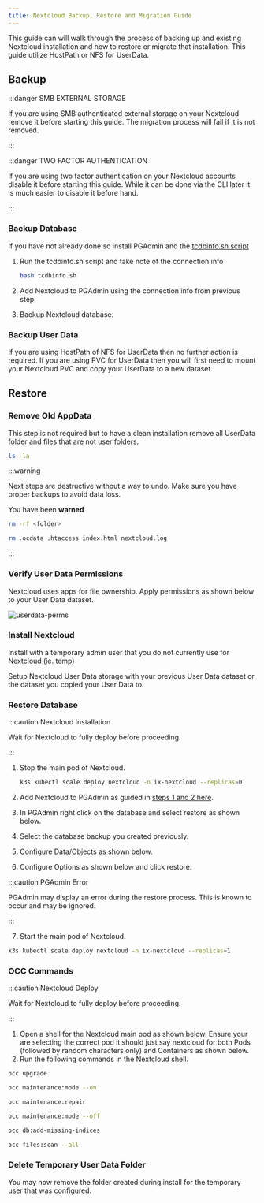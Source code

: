 ```yaml
---
title: Nextcloud Backup, Restore and Migration Guide
---
```


This guide can will walk through the process of backing up and existing Nextcloud installation and how to restore or migrate that installation. This guide utilize HostPath or NFS for UserData.

## Backup

:::danger SMB EXTERNAL STORAGE

If you are using SMB authenticated external storage on your Nextcloud remove it before starting this guide. The migration process will fail if it is not removed.

:::

:::danger TWO FACTOR AUTHENTICATION

If you are using two factor authentication on your Nextcloud accounts disable it before starting this guide. While it can be done via the CLI later it is much easier to disable it before hand.

:::

### Backup Database

If you have not already done so install PGAdmin and the [tcdbinfo.sh script](/scale/guides/sql-export/#how-to-list-database-login-info-for-truecharts-apps)

1. Run the tcdbinfo.sh script and take note of the connection info

   ```bash
   bash tcdbinfo.sh
   ```

   <!-- ![tcdbinfo-output](./img/tcdbinfo-output.png) -->

2. Add Nextcloud to PGAdmin using the connection info from previous step.
   <!-- ![pgadmin-connection1](./img/pgadmin-connection1.png) -->
   <!-- ![pgadmin-connection2](./img/pgadmin-connection2.png) -->
3. Backup Nextcloud database.
   <!-- ![pgadmin-backup](./img/pgadmin-backup.png) -->

### Backup User Data

If you are using HostPath of NFS for UserData then no further action is required. If you are using PVC for UserData then you will first need to mount your Nextcloud PVC and copy your UserData to a new dataset.

## Restore

### Remove Old AppData

This step is not required but to have a clean installation remove all UserData folder and files that are not user folders.

```bash
ls -la
```

<!-- ![userdata-old](./img/userdata-old.png) -->

:::warning

Next steps are destructive without a way to undo. Make sure you have proper backups to avoid data loss.

You have been **warned**

```bash
rm -rf <folder>
```

```bash
rm .ocdata .htaccess index.html nextcloud.log
```

<!-- ![userdata-clean](./img/userdata-clean.png) -->

:::

### Verify User Data Permissions

Nextcloud uses apps for file ownership. Apply permissions as shown below to your User Data dataset.

![userdata-perms](./img/userdata-perms.png)

### Install Nextcloud

Install with a temporary admin user that you do not currently use for Nextcloud (ie. temp)

Setup Nextcloud User Data storage with your previous User Data dataset or the dataset you copied your User Data to.

<!-- ![userdata-setting](./img/userdata-setting.png) -->

### Restore Database

:::caution Nextcloud Installation

Wait for Nextcloud to fully deploy before proceeding.

:::

1. Stop the main pod of Nextcloud.

   ```bash
   k3s kubectl scale deploy nextcloud -n ix-nextcloud --replicas=0
   ```

2. Add Nextcloud to PGAdmin as guided in [steps 1 and 2 here](#backup-database).
3. In PGAdmin right click on the database and select restore as shown below.
   <!-- ![pgadmin-restore1](./img/pgadmin-restore1.png) -->
4. Select the database backup you created previously.
   <!-- ![pgadmin-restore2](./img/pgadmin-restore2.png) -->
5. Configure Data/Objects as shown below.
   <!-- ![pgadmin-restore3](./img/pgadmin-restore3.png) -->
6. Configure Options as shown below and click restore.
   <!-- ![pgadmin-restore4](./img/pgadmin-restore4.png) -->

:::caution PGAdmin Error

PGAdmin may display an error during the restore process. This is known to occur and may be ignored.

:::

7. Start the main pod of Nextcloud.

```bash
k3s kubectl scale deploy nextcloud -n ix-nextcloud --replicas=1
```

### OCC Commands

:::caution Nextcloud Deploy

Wait for Nextcloud to fully deploy before proceeding.

:::

1. Open a shell for the Nextcloud main pod as shown below. Ensure your are selecting the correct pod it should just say nextcloud for both Pods (followed by random characters only) and Containers as shown below.
   <!-- ![nextcloud-cli](./img/nextcloud-cli.png) -->
2. Run the following commands in the Nextcloud shell.

```bash
occ upgrade
```

```bash
occ maintenance:mode --on
```

```bash
occ maintenance:repair
```

```bash
occ maintenance:mode --off
```

```bash
occ db:add-missing-indices
```

```bash
occ files:scan --all
```

### Delete Temporary User Data Folder

You may now remove the folder created during install for the temporary user that was configured.
